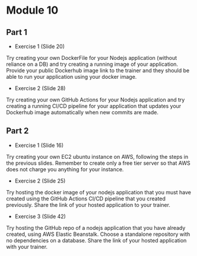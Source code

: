 # Module 10

## Part 1

* Exercise 1 (Slide 20)

Try creating your own DockerFile for your Nodejs application (without reliance on a DB) and try creating a running image of your application. Provide your public Dockerhub image link to the trainer and they should be able to run your application using your docker image.

* Exercise 2 (Slide 28)

Try creating your own GitHub Actions for your Nodejs application and try creating a running CI/CD pipeline for your application that updates your Dockerhub image automatically when new commits are made.

## Part 2

* Exercise 1 (Slide 16)

Try creating your own EC2 ubuntu instance on AWS, following the steps in the previous slides. Remember to create only a free tier server so that AWS does not charge you anything for your instance.

* Exercise 2 (Slide 25)

Try hosting the docker image of your nodejs application that you must have created using the GitHub Actions CI/CD pipeline that you created previously. Share the link of your hosted application to your trainer.

* Exercise 3 (Slide 42)

Try hosting the GitHub repo of a nodejs application that you have already created, using AWS Elastic Beanstalk. Choose a standalone repository with no dependencies on a database. Share the link of your hosted application with your trainer.
